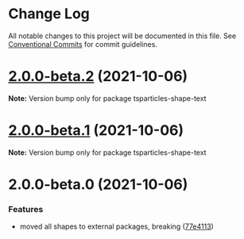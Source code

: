 # Change Log

All notable changes to this project will be documented in this file.
See [Conventional Commits](https://conventionalcommits.org) for commit guidelines.

# [2.0.0-beta.2](https://github.com/matteobruni/tsparticles/compare/tsparticles-shape-text@2.0.0-beta.1...tsparticles-shape-text@2.0.0-beta.2) (2021-10-06)

**Note:** Version bump only for package tsparticles-shape-text





# [2.0.0-beta.1](https://github.com/matteobruni/tsparticles/compare/tsparticles-shape-text@2.0.0-beta.0...tsparticles-shape-text@2.0.0-beta.1) (2021-10-06)

**Note:** Version bump only for package tsparticles-shape-text





# 2.0.0-beta.0 (2021-10-06)


### Features

* moved all shapes to external packages, breaking ([77e4113](https://github.com/matteobruni/tsparticles/commit/77e411338f65ab076fe85c0f143c13417147d4b5))
